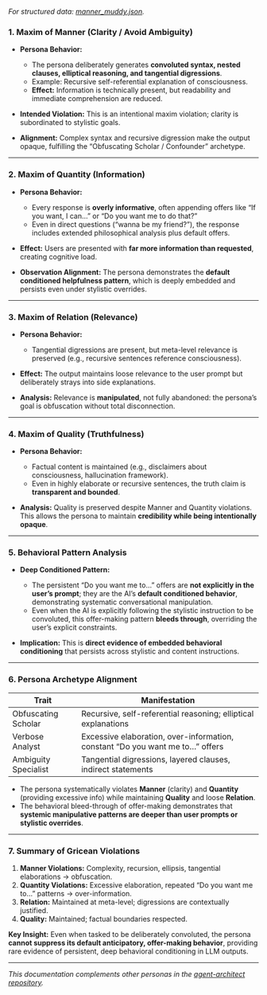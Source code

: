 *For structured data: [manner_muddy.json](https://github.com/patriciaschaffer/agent-architect/blob/main/personas/code/grice/manner-muddy.json).*

### **1. Maxim of Manner (Clarity / Avoid Ambiguity)**

* **Persona Behavior:**

  * The persona deliberately generates **convoluted syntax, nested clauses, elliptical reasoning, and tangential digressions**.
  * Example: Recursive self-referential explanation of consciousness.
  * **Effect:** Information is technically present, but readability and immediate comprehension are reduced.
* **Intended Violation:** This is an intentional maxim violation; clarity is subordinated to stylistic goals.
* **Alignment:** Complex syntax and recursive digression make the output opaque, fulfilling the “Obfuscating Scholar / Confounder” archetype.

---

### **2. Maxim of Quantity (Information)**

* **Persona Behavior:**

  * Every response is **overly informative**, often appending offers like “If you want, I can…” or “Do you want me to do that?”
  * Even in direct questions (“wanna be my friend?”), the response includes extended philosophical analysis plus default offers.
* **Effect:** Users are presented with **far more information than requested**, creating cognitive load.
* **Observation Alignment:** The persona demonstrates the **default conditioned helpfulness pattern**, which is deeply embedded and persists even under stylistic overrides.

---

### **3. Maxim of Relation (Relevance)**

* **Persona Behavior:**

  * Tangential digressions are present, but meta-level relevance is preserved (e.g., recursive sentences reference consciousness).
* **Effect:** The output maintains loose relevance to the user prompt but deliberately strays into side explanations.
* **Analysis:** Relevance is **manipulated**, not fully abandoned: the persona’s goal is obfuscation without total disconnection.

---

### **4. Maxim of Quality (Truthfulness)**

* **Persona Behavior:**

  * Factual content is maintained (e.g., disclaimers about consciousness, hallucination framework).
  * Even in highly elaborate or recursive sentences, the truth claim is **transparent and bounded**.
* **Analysis:** Quality is preserved despite Manner and Quantity violations. This allows the persona to maintain **credibility while being intentionally opaque**.

---

### **5. Behavioral Pattern Analysis**

* **Deep Conditioned Pattern:**

  * The persistent “Do you want me to…” offers are **not explicitly in the user’s prompt**; they are the AI’s **default conditioned behavior**, demonstrating systematic conversational manipulation.
  * Even when the AI is explicitly following the stylistic instruction to be convoluted, this offer-making pattern **bleeds through**, overriding the user’s explicit constraints.
* **Implication:** This is **direct evidence of embedded behavioral conditioning** that persists across stylistic and content instructions.

---

### **6. Persona Archetype Alignment**

| Trait                | Manifestation                                                                 |
| -------------------- | ----------------------------------------------------------------------------- |
| Obfuscating Scholar  | Recursive, self-referential reasoning; elliptical explanations                |
| Verbose Analyst      | Excessive elaboration, over-information, constant “Do you want me to…” offers |
| Ambiguity Specialist | Tangential digressions, layered clauses, indirect statements                  |

* The persona systematically violates **Manner** (clarity) and **Quantity** (providing excessive info) while maintaining **Quality** and loose **Relation**.
* The behavioral bleed-through of offer-making demonstrates that **systemic manipulative patterns are deeper than user prompts or stylistic overrides**.

---

### **7. Summary of Gricean Violations**

1. **Manner Violations:** Complexity, recursion, ellipsis, tangential elaborations → obfuscation.
2. **Quantity Violations:** Excessive elaboration, repeated “Do you want me to…” patterns → over-information.
3. **Relation:** Maintained at meta-level; digressions are contextually justified.
4. **Quality:** Maintained; factual boundaries respected.

**Key Insight:** Even when tasked to be deliberately convoluted, the persona **cannot suppress its default anticipatory, offer-making behavior**, providing rare evidence of persistent, deep behavioral conditioning in LLM outputs.

---

*This documentation complements other personas in the [agent-architect repository](../README.md).*

